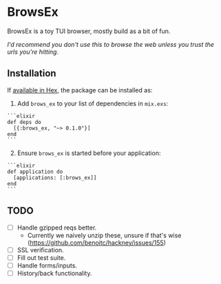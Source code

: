 # BrowsEx

BrowsEx is a toy TUI browser, mostly build as a bit of fun.

*I'd recommend you don't use this to browse the web unless you trust the urls
you're hitting.*

## Installation

If [available in Hex](https://hex.pm/docs/publish), the package can be installed as:

  1. Add `brows_ex` to your list of dependencies in `mix.exs`:

    ```elixir
    def deps do
      [{:brows_ex, "~> 0.1.0"}]
    end
    ```

  2. Ensure `brows_ex` is started before your application:

    ```elixir
    def application do
      [applications: [:brows_ex]]
    end
    ```

## TODO

- [ ] Handle gzipped reqs better.
  * Currently we naively unzip these, unsure if that's wise (https://github.com/benoitc/hackney/issues/155)
- [ ] SSL verification.
- [ ] Fill out test suite.
- [ ] Handle forms/inputs.
- [ ] History/back functionality.
